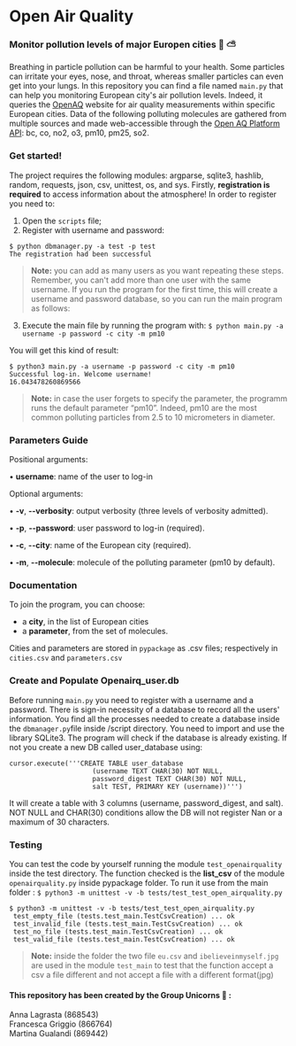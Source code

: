 # Open Air Quality
### Monitor pollution levels of major Europen cities :deciduous_tree: :partly_sunny:

Breathing in particle pollution can be harmful to your health. Some particles can irritate your eyes, nose, and throat, whereas smaller particles can even get into your lungs. In this repository you can find a file named ```main.py``` that can help you monitoring European city's air pollution levels. Indeed, it queries the [OpenAQ](https://openaq.org) website for air quality measurements within specific European cities. Data of the following polluting molecules are gathered from multiple sources and made web-accessible through the [Open AQ Platform API](https://docs.openaq.org/): bc, co, no2, o3, pm10, pm25, so2.


### Get started!
The project requires the following modules: argparse, sqlite3, hashlib, random, requests, json, csv, unittest, os, and sys.
Firstly, **registration is required** to access information about the atmosphere!
In order to register you need to: 
1. Open the ```scripts``` file;
2. Register with username and password:
```
$ python dbmanager.py -a test -p test  
The registration had been successful
```
> **Note:** you can add as many users as you want repeating these steps. Remember, you can't add more than one user with the same username.
If you run the program for the first time, this will create a username and password database, so you can run the main program as follows:
3. Execute the main file by running the program with: 
```$ python main.py -a username -p password -c city -m pm10```

You will get this kind of result:	
```
$ python3 main.py -a username -p password -c city -m pm10
Successful log-in. Welcome username!
16.043478260869566
```
> **Note:** in case the user forgets to specify the parameter, the programm runs the default parameter “pm10”. Indeed, pm10 are the most common polluting particles from 2.5 to 10 micrometers in diameter.

### Parameters Guide
Positional arguments:

•	**username**: name of the user to log-in

Optional arguments:

•	**-v**, **--verbosity**: output verbosity (three levels of verbosity admitted).

•	**-p**, **--password**: user password to log-in (required).

•	**-c**, **--city**: name of the European city (required).

•	**-m**, **--molecule**: molecule of the polluting parameter (pm10 by default). 

### Documentation

To join the program, you can choose:
- a **city**, in the list of European cities
- a **parameter**, from the set of molecules. 

Cities and parameters are stored in ```pypackage``` as .csv files; respectively in ```cities.csv``` and ```parameters.csv```

### Create and Populate Openairq_user.db
Before running ```main.py``` you need to register with a username and a password. There is sign-in necessity of a database to record all the users' information. You find all the processes needed to create a database inside the ```dbmanager.py```file inside /script directory.
You need to import and use the library SQLite3. The program will check if the database is already existing. If not you create a new DB called user_database using: 
```
cursor.execute('''CREATE TABLE user_database
                     (username TEXT CHAR(30) NOT NULL, 
                     password_digest TEXT CHAR(30) NOT NULL,
                     salt TEST, PRIMARY KEY (username))''')
```
 
It will create a table with 3 columns (username, password_digest, and salt). NOT NULL and CHAR(30) conditions allow the DB will not register Nan or a maximum of 30 characters.

### Testing 

You can test the code by yourself running the module ```test_openairquality``` inside the test directory. The function checked is the **list_csv** of the module ```openairquality.py``` inside pypackage folder.
To run it use from the main folder :
```$ python3 -m unittest -v -b tests/test_test_open_airquality.py```
```
$ python3 -m unittest -v -b tests/test_test_open_airquality.py
 test_empty_file (tests.test_main.TestCsvCreation) ... ok
 test_invalid_file (tests.test_main.TestCsvCreation) ... ok
 test_no_file (tests.test_main.TestCsvCreation) ... ok
 test_valid_file (tests.test_main.TestCsvCreation) ... ok
```
> **Note:** inside the folder the two file ```eu.csv``` and ```ibelieveinmyself.jpg``` are used in the module ```test_main``` to test that the function accept a csv a file different and not accept a file with a different format(jpg)


#### This repository has been created by the Group Unicorns :unicorn: :
Anna Lagrasta (868543) <br/>
Francesca Griggio (866764) <br/>
Martina Gualandi (869442)

